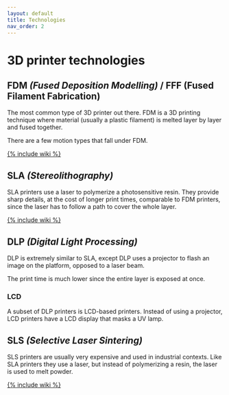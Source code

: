 ```yaml
---
layout: default
title: Technologies
nav_order: 2
---
```


# 3D printer technologies

## FDM _(Fused Deposition Modelling)_ / FFF (Fused Filament Fabrication)

The most common type of 3D printer out there. FDM is a 3D printing technique where material (usually a plastic filament) is melted layer by layer and fused together.

There are a few motion types that fall under FDM.

[{% include wiki %}](https://en.wikipedia.org/wiki/Fused_filament_fabrication)


## SLA _(Stereolithography)_

SLA printers use a laser to polymerize a photosensitive resin. They provide sharp details, at the cost of longer print times, comparable to FDM printers, since the laser has to follow a path to cover the whole layer.

[{% include wiki %}](https://en.wikipedia.org/wiki/Stereolithography)

## DLP _(Digital Light Processing)_

DLP is extremely similar to SLA, except DLP uses a projector to flash an image on the platform, opposed to a laser beam.

The print time is much lower since the entire layer is exposed at once.

### LCD

A subset of DLP printers is LCD-based printers. Instead of using a projector, LCD printers have a LCD display that masks a UV lamp.

## SLS _(Selective Laser Sintering)_

SLS printers are usually very expensive and used in industrial contexts. Like SLA printers they use a laser, but instead of polymerizing a resin, the laser is used to melt powder.

[{% include wiki %}](https://en.wikipedia.org/wiki/Selective_laser_sintering)

